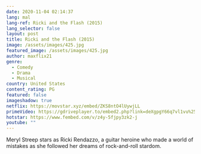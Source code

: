 ```yaml
---
date: 2020-11-04 02:14:37
lang: mal
lang-ref: Ricki and the Flash (2015)
lang_selector: false
layout: post
title: Ricki and the Flash (2015)
image: /assets/images/425.jpg
featured_image: /assets/images/425.jpg
author: maxflix21
genre:
  - Comedy
  - Drama
  - Musical
country: United States
content_rating: PG
featured: false
imageshadow: true
netflix: https://movstar.xyz/embed/ZKS8ntO4lUywjLL
primeVideo: https://gdriveplayer.to/embed2.php?link=deXgpgY66q7vl1vu%252BUB3pg6RDptC%252F8DaNXnwAuZwU6M%252FERZq0GrU898rr1Ro1Reogmucdj4Xfd4dRN1PxLk%252FgM%252FG4r94Yc9d%252FW%252B40JeyR3BoIk4j82vTF91PPR4nkwF3vD8ODBR%252FRcCo%252F2M4BGDqrwf1r2DrSlqJj9yTgA1QXmbK1fMFuJvZOVBHkaX3VFcIk%253D
hotstar: https://www.fembed.com/v/z4y-5fjpy3zk2-j
youtube: ""
---
```

Meryl Streep stars as Ricki Rendazzo, a guitar heroine who made a world of mistakes as she followed her dreams of rock-and-roll stardom.